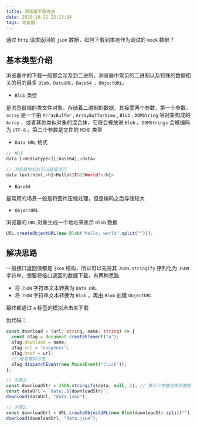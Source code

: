 ```yaml
---
title: 浏览器下载方法
date: 2020-10-21 22:15:24
tags: 浏览器
---
```


通过 `http` 请求返回的 `json` 数据，如何下载到本地作为调试的 `mock` 数据？

## 基本类型介绍

浏览器中的下载一般都会涉及到二进制，浏览器中常见的二进制以及特殊的数据相关的用的最多 `Blob，DataURL，Base64 ，ObjectURL`。

- `Blob` 类型

是浏览器端的类文件对象，存储着二进制的数据，其接受两个参数，第一个参数，`array` 是一个由 `ArrayBuffer` , `ArrayBufferView` , `Blob` , `DOMString` 等对象构成的 `Array` ，或者其他类似对象的混合体，它将会被放进 `Blob` 。`DOMStrings` 会被编码为 `UTF-8` 。第二个参数是文件的 `MIME` 类型

- `Data URL` 格式

```js
// 格式
data:[<mediatype>][;base64],<data>

// 浏览器地址栏可以直接访问
data:text/html,<h1>Hello%2C%20World!</h1>
```

- `Base64`

最常用的场景一般是将图片压缩处理，但是编码之后存储较大

- `ObjectURL`

浏览器的 `URL` 对象生成一个地址来表示 `Blob` 数据

```js
URL.createObjectURL(new Blob("hello, world".split("")));
```

## 解决思路

一般接口返回值都是 `json` 结构，所以可以先将其 `JSON.stringify` 序列化为 `JSON` 字符串，想要将接口返回的数据下载，有两种思路

- 将 `JSON` 字符串文本转换为 `Data URL`
- 将 `JSON` 字符串文本转换为 `Blob` ，再由 `Blob` 创建 `ObjectURL`

最终都通过 `a` 标签的模拟点击来下载

伪代码：

```ts
const download = (url: string, name: string) => {
  const aTag = document.createElement("a");
  aTag.download = name;
  aTag.rel = "noopener";
  aTag.href = url;
  // 触发模拟点击
  aTag.dispatchEvent(new MouseEvent("click"));
};

// 方案1:
const downloadStr = JSON.stringify(data, null, 2); // 第三个参数用来将数据格式化一下
const dataUrl = `data:,${downloadStr}`;
download(dataUrl, "data.json");

// 方案2:
const downloadUrl = URL.createObjectURL(new Blob(downloadStr.split("")));
download(downloadUrl, "data.json");
```
